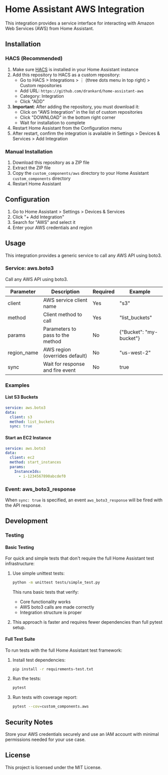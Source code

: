 # Home Assistant AWS Integration

This integration provides a service interface for interacting with Amazon Web Services (AWS) from Home Assistant.

## Installation

### HACS (Recommended)
1. Make sure [HACS](https://hacs.xyz/) is installed in your Home Assistant instance
2. Add this repository to HACS as a custom repository:
   - Go to HACS > Integrations > ⋮ (three dots menu in top right) > Custom repositories
   - Add URL: `https://github.com/drankard/home-assistant-aws`
   - Category: Integration
   - Click "ADD"
3. **Important**: After adding the repository, you must download it:
   - Click on "AWS Integration" in the list of custom repositories
   - Click "DOWNLOAD" in the bottom right corner
   - Wait for installation to complete
4. Restart Home Assistant from the Configuration menu
5. After restart, confirm the integration is available in Settings > Devices & Services > Add Integration

### Manual Installation
1. Download this repository as a ZIP file
2. Extract the ZIP file
3. Copy the `custom_components/aws` directory to your Home Assistant `custom_components` directory
4. Restart Home Assistant

## Configuration

1. Go to Home Assistant > Settings > Devices & Services
2. Click "+ Add Integration"
3. Search for "AWS" and select it
4. Enter your AWS credentials and region

## Usage

This integration provides a generic service to call any AWS API using boto3.

### Service: aws.boto3

Call any AWS API using boto3.

| Parameter | Description | Required | Example |
|-----------|-------------|----------|---------|
| client | AWS service client name | Yes | "s3" |
| method | Client method to call | Yes | "list_buckets" |
| params | Parameters to pass to the method | No | {"Bucket": "my-bucket"} |
| region_name | AWS region (overrides default) | No | "us-west-2" |
| sync | Wait for response and fire event | No | true |

### Examples

#### List S3 Buckets
```yaml
service: aws.boto3
data:
  client: s3
  method: list_buckets
  sync: true
```

#### Start an EC2 Instance
```yaml
service: aws.boto3
data:
  client: ec2
  method: start_instances
  params:
    InstanceIds:
      - i-1234567890abcdef0
```

### Event: aws_boto3_response

When `sync: true` is specified, an event `aws_boto3_response` will be fired with the API response.

## Development

### Testing

#### Basic Testing
For quick and simple tests that don't require the full Home Assistant test infrastructure:

1. Use simple unittest tests:
   ```bash
   python -m unittest tests/simple_test.py
   ```

   This runs basic tests that verify:
   - Core functionality works
   - AWS boto3 calls are made correctly
   - Integration structure is proper

2. This approach is faster and requires fewer dependencies than full pytest setup.

#### Full Test Suite
To run tests with the full Home Assistant test framework:

1. Install test dependencies:
   ```bash
   pip install -r requirements-test.txt
   ```

2. Run the tests:
   ```bash
   pytest
   ```

3. Run tests with coverage report:
   ```bash
   pytest --cov=custom_components.aws
   ```

## Security Notes

Store your AWS credentials securely and use an IAM account with minimal permissions needed for your use case.

## License

This project is licensed under the MIT License.
